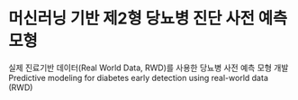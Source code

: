 # 머신러닝 기반 제2형 당뇨병 진단 사전 예측 모형
실제 진료기반 데이터(Real World Data, RWD)를 사용한 당뇨병 사전 예측 모형 개발
Predictive modeling for diabetes early detection using real-world data (RWD)


